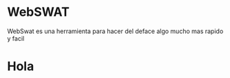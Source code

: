 # WebSWAT
WebSwat es una herramienta para hacer del deface
algo mucho mas rapido y facil

<h1> Hola </h1>
